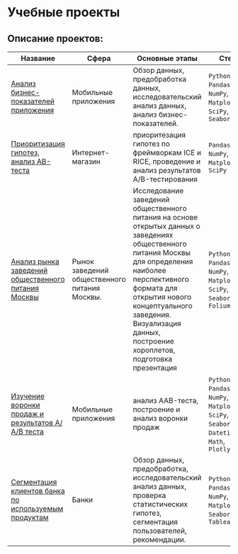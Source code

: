 # Учебные проекты

## Описание проектов:
|Название   	|Сфера   	|Основные этапы   	|Стек   	|
|---	|---	|---	|---	|
|[Анализ бизнес-показателей приложения](https://github.com/AnastasiaPershikova/cohort_analysis/blob/main/cohort_analysis.ipynb)	|Мобильные приложения |Обзор данных, предобработка данных, исследовательский анализ данных, анализ бизнес-показателей.	| `Python`, `Pandas`, `NumPy`, `Matplotlib`, `SciPy`, `Seaborn`|
[Приоритизация гипотез, анализ AB-теста](https://github.com/AnastasiaPershikova/AB_test/blob/main/AB_test_recomend_system.ipynb) | Интернет-магазин | приоритезация гипотез по фреймворкам ICE и RICE, проведение и анализ результатов A/B-тестирования | `Pandas`, `NumPy`, `Matplotlib`, `SciPy` |
[Анализ рынка заведений общественного питания Москвы]( https://nbviewer.org/github/AnastasiaPershikova/Moscow_catering_places/blob/main/Moscow_places.ipynb#) | Рынок заведений общественного питания Москвы. | Исследование заведений общественного питания на основе открытых данных о заведениях общественного питания Москвы для определения наиболее перспективного формата для открытия нового концептуального заведения. Визуализация данных, построение хороплетов, подготовка презентация | `Python`, `Pandas`, `NumPy`, `Matplotlib`, `SciPy`, `Seaborn`,  `Folium`|
[Изучение воронки продаж и результатов А/А/В теста](https://github.com/AnastasiaPershikova/AAB/blob/main/AAB_test.ipynb) | Мобильные приложения | анализ AAB-теста, построение и анализ воронки продаж | `Python`, `Pandas`, `NumPy`, `Matplotlib`, `SciPy`, `Seaborn`, `Datetime`, `Math`, `Plotly` |
[Сегментация клиентов банка по используемым продуктам](https://github.com/AnastasiaPershikova/Banks_customer_segmentation) | Банки |  Обзор данных, предобработка, исследовательский анализ данных, проверка статистических гипотез, сегментация пользователей, рекомендации. | `Python`, `Pandas`, `NumPy`, `Matplotlib`, `Seaborn`, `Tableau`|
